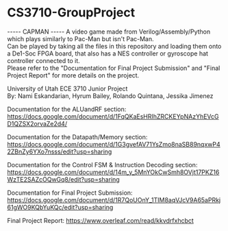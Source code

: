 # CS3710-GroupProject

----- CAPMAN ----- 
A video game made from Verilog/Assembly/Python which plays similarly to Pac-Man but isn't Pac-Man.  
Can be played by taking all the files in this repository and loading them onto a De1-Soc FPGA board, that also has a NES controller or gyroscope hat controller connected to it.  
Please refer to the "Documentation for Final Project Submission" and "Final Project Report" for more details on the project. 

University of Utah ECE 3710 Junior Project  
By: Nami Eskandarian, Hyrum Bailey, Rolando Quintana, Jessika Jimenez  


Documentation for the ALUandRF section: https://docs.google.com/document/d/1FqQKaEsHRIhZRCKEYpNAzYhEVcGD1QZSX2orvaZe2d4/

Documentation for the Datapath/Memory section: https://docs.google.com/document/d/1G3gvefAV71YsZmo8naSB89nqxwP42ZBnZy6YXo7nsss/edit?usp=sharing 

Documentation for the Control FSM & Instruction Decoding section: https://docs.google.com/document/d/14m_y_5MnYOkCwSmh8OVjt17PKZ16WzTE2SAZcOQwGq8/edit?usp=sharing

Documentation for Final Project Submission: https://docs.google.com/document/d/1R7QoUOnY_1TIM8aqVJcV9A65aPRkj61gWO9KQbYuKQc/edit?usp=sharing

Final Project Report: https://www.overleaf.com/read/kkvdrfxhcbct 

